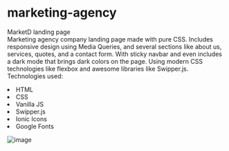 # marketing-agency
MarketD landing page <br>
Marketing agency company landing page made with pure CSS. Includes responsive design using Media Queries, and several sections like about us, services, quotes, and a contact form. With sticky navbar and even includes a dark mode that brings dark colors on the page. Using modern CSS technologies like flexbox and awesome libraries like Swipper.js. <br>
Technologies used: <br>
<li> HTML </li>
<li> CSS </li>
<li> Vanilla JS </li>
<li> Swipper.js </li>
<li> Ionic Icons </li>
<li> Google Fonts </li>

![image](https://github.com/saulgutierrez/marketing-agency/assets/62368834/35d2b064-097a-4b56-b268-4eeb8480c54d)

